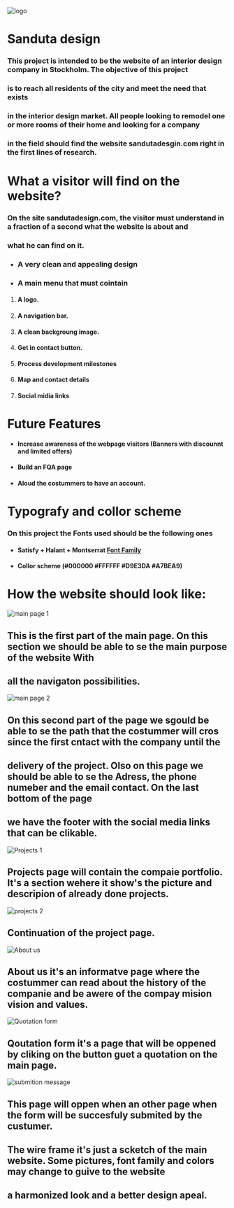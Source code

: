 ![logo](https://user-images.githubusercontent.com/101544012/169142836-203e786d-234d-45e7-8df4-870e5db3470c.png)
# **Sanduta design**


### This project is intended to be the website of an interior design company in Stockholm. The objective of this project 
### is to reach all residents of the city and meet the need that exists

### in the interior design market. All people looking to remodel one or more rooms of their home and looking for a company 
### in the field should find the website sandutadesgin.com right in the first lines of research.

# **What a visitor will find on the website?**

### On the site sandutadesign.com, the visitor must understand in a fraction of a second what the website is about and 
### what he can find on it.
* ### A very clean and appealing design
* ### A main menu that must cointain
1. #### A logo.
2. #### A navigation bar.
3. #### A clean backgroung image.
4. #### Get in contact button.
5. #### Process development milestones
6. #### Map and contact details
7. #### Social midia links
# 
# **Future Features** 
* #### Increase awareness of the webpage visitors (Banners with discounnt and limited offers)
* #### Build an FQA page
* #### Aloud the costummers to have an account.
#
# **Typografy and collor scheme**
### On this project the Fonts used should be the following ones
* #### Satisfy + Halant + Montserrat [Font Family](<link href="https://fonts.googleapis.com/css?family=Halant|Montserrat:700|Satisfy" rel="stylesheet">)
* #### Collor scheme (#000000  #FFFFFF #D9E3DA #A7BEA9)
#
# **How the website should look like:**

![main page 1](https://user-images.githubusercontent.com/101544012/169135817-5871796a-6595-475f-a729-2fe0f31842c8.png)
## This is the first part of the main page. On this section we should be able to se the main purpose of the website With 
## all the navigaton possibilities.
![main page 2](https://user-images.githubusercontent.com/101544012/169135829-bfc0ab87-15e5-495d-b0b2-5d5f42c26f0d.png)
## On this second part of the page we sgould be able to se the path that the costummer will cros since the first cntact with the company until the 
## delivery of the project. Olso on this page we should be able to se the Adress, the phone numeber and the email contact. On the last bottom of the page 
## we have the footer with the social media links that can be clikable.
![Projects 1](https://user-images.githubusercontent.com/101544012/169135835-e9c3dd2e-1ff7-47d0-ba03-9d0d3c80b44f.png)
## Projects page will contain the compaie portfolio. It's a section wehere it show's the picture and descripion of already done projects.
![projects 2](https://user-images.githubusercontent.com/101544012/169135839-e092139b-4b17-4535-98fc-148b150151d6.png)  
## Continuation of the project page.
![About us](https://user-images.githubusercontent.com/101544012/169135842-ebd03617-65fb-4981-bcea-11a1bbad1cb5.png)
## About us it's an informatve page where the costummer can read about the history of the companie and be awere of the compay mision vision and values.
![Quotation form](https://user-images.githubusercontent.com/101544012/169135844-5015c4d2-dedd-4ee1-8503-4914297fc05a.png)
## Qoutation form it's a page that will be oppened by cliking on the button guet a quotation on the main page.
![submition message](https://user-images.githubusercontent.com/101544012/169141227-079145da-388c-45f7-9d9d-def8b1e7860d.png)
## This page will oppen when an other page when the form will be succesfuly submited by the custumer.

## The wire frame it's just a scketch of the main website. Some pictures, font family and colors may change to guive to the website 
## a harmonized look and a better design apeal.